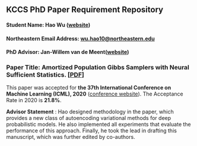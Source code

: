 ## KCCS PhD Paper Requirement Repository

#### Student Name: Hao Wu ([website](https://hao-w.github.io/))
#### Northeastern Email Address: wu.hao10@northeastern.edu
#### PhD Advisor: Jan-Willem van de Meent([website](http://www.ccs.neu.edu/home/jwvdm/))

### Paper Title: Amortized Population Gibbs Samplers with Neural Sufficient Statistics. [[PDF](https://github.com/hao-w/kccs-paper-requirement/blob/master/paper.pdf)]

This paper was accepted for **the 37th International Conference on Machine Learning (ICML), 2020** ([conference website](https://icml.cc/Conferences/2020/AcceptedPapersInitial)). The Acceptance Rate in 2020 is **21.8%**.


**Advisor Statement** :  Hao designed methodology in the paper, which provides a new class of autoencoding variational methods for deep probabilistic models. He also implemented all experiments that evaluate the performance of this approach. Finally, he took the lead in drafting this manuscript, which was further edited by co-authors.
